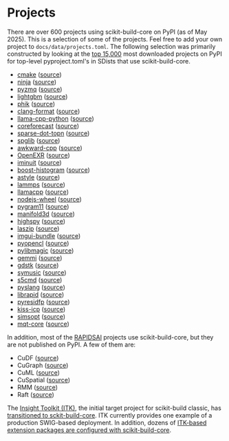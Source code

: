 # Projects

There are over 600 projects using scikit-build-core on PyPI (as of May 2025).
This is a selection of some of the projects. Feel free to add your own project
to `docs/data/projects.toml`. The following selection was primarily constructed
by looking at the [top 15,000](https://hugovk.github.io/top-pypi-packages/) most
downloaded projects on PyPI for top-level pyproject.toml's in SDists that use
scikit-build-core.

<!-- prettier-ignore-start -->

<!--[[[cog
import cog
import collections
import tomllib
from pathlib import Path

DIR = Path(cog.inFile).parent
PROJECTS = DIR.parent / "data/projects.toml"

with PROJECTS.open("rb") as f:
    projects = tomllib.load(f)

project_names = [p["pypi"].lower() for p in projects["project"]]
counts = collections.Counter(project_names)
dups = {k:v for k, v in counts.items() if v > 1}
if dups:
    msg = f"Duplicate projects: {dups}"
    raise AssertionError(msg)

for project in projects["project"]:
    pypi = project["pypi"]
    github = project["github"]
    path = project.get("path", "pyproject.toml")

    cog.outl(f"* [{pypi}](https://pypi.org/project/{pypi}) ([source](https://github.com/{github}/blob/HEAD/{path}))")
]]]-->
* [cmake](https://pypi.org/project/cmake) ([source](https://github.com/scikit-build/cmake-python-distributions/blob/HEAD/pyproject.toml))
* [ninja](https://pypi.org/project/ninja) ([source](https://github.com/scikit-build/ninja-python-distributions/blob/HEAD/pyproject.toml))
* [pyzmq](https://pypi.org/project/pyzmq) ([source](https://github.com/zeromq/pyzmq/blob/HEAD/pyproject.toml))
* [lightgbm](https://pypi.org/project/lightgbm) ([source](https://github.com/microsoft/LightGBM/blob/HEAD/python-package/pyproject.toml))
* [phik](https://pypi.org/project/phik) ([source](https://github.com/kaveio/phik/blob/HEAD/pyproject.toml))
* [clang-format](https://pypi.org/project/clang-format) ([source](https://github.com/ssciwr/clang-format-wheel/blob/HEAD/pyproject.toml))
* [llama-cpp-python](https://pypi.org/project/llama-cpp-python) ([source](https://github.com/abetlen/llama-cpp-python/blob/HEAD/pyproject.toml))
* [coreforecast](https://pypi.org/project/coreforecast) ([source](https://github.com/Nixtla/coreforecast/blob/HEAD/pyproject.toml))
* [sparse-dot-topn](https://pypi.org/project/sparse-dot-topn) ([source](https://github.com/ing-bank/sparse_dot_topn/blob/HEAD/pyproject.toml))
* [spglib](https://pypi.org/project/spglib) ([source](https://github.com/spglib/spglib/blob/HEAD/pyproject.toml))
* [awkward-cpp](https://pypi.org/project/awkward-cpp) ([source](https://github.com/scikit-hep/awkward/blob/HEAD/awkward-cpp/pyproject.toml))
* [OpenEXR](https://pypi.org/project/OpenEXR) ([source](https://github.com/AcademySoftwareFoundation/OpenEXR/blob/HEAD/pyproject.toml))
* [iminuit](https://pypi.org/project/iminuit) ([source](https://github.com/scikit-hep/iminuit/blob/HEAD/pyproject.toml))
* [boost-histogram](https://pypi.org/project/boost-histogram) ([source](https://github.com/scikit-hep/iminuit/blob/HEAD/pyproject.toml))
* [astyle](https://pypi.org/project/astyle) ([source](https://github.com/Freed-Wu/astyle-wheel/blob/HEAD/pyproject.toml))
* [lammps](https://pypi.org/project/lammps) ([source](https://github.com/njzjz/lammps-wheel/blob/HEAD/pyproject.toml))
* [llamacpp](https://pypi.org/project/llamacpp) ([source](https://github.com/thomasantony/llamacpp-python/blob/HEAD/pyproject.toml))
* [nodejs-wheel](https://pypi.org/project/nodejs-wheel) ([source](https://github.com/njzjz/nodejs-wheel/blob/HEAD/pyproject.toml))
* [pygram11](https://pypi.org/project/pygram11) ([source](https://github.com/douglasdavis/pygram11/blob/HEAD/pyproject.toml))
* [manifold3d](https://pypi.org/project/manifold3d) ([source](https://github.com/elalish/manifold/blob/HEAD/pyproject.toml))
* [highspy](https://pypi.org/project/highspy) ([source](https://github.com/ERGO-Code/HiGHS/blob/HEAD/pyproject.toml))
* [laszip](https://pypi.org/project/laszip) ([source](https://github.com/tmontaigu/laszip-python/blob/HEAD/pyproject.toml))
* [imgui-bundle](https://pypi.org/project/imgui-bundle) ([source](https://github.com/pthom/imgui_bundle/blob/HEAD/pyproject.toml))
* [pyopencl](https://pypi.org/project/pyopencl) ([source](https://github.com/inducer/pyopencl/blob/HEAD/pyproject.toml))
* [pylibmagic](https://pypi.org/project/pylibmagic) ([source](https://github.com/kratsg/pylibmagic/blob/HEAD/pyproject.toml))
* [gemmi](https://pypi.org/project/gemmi) ([source](https://github.com/project-gemmi/gemmi/blob/HEAD/pyproject.toml))
* [gdstk](https://pypi.org/project/gdstk) ([source](https://github.com/heitzmann/gdstk/blob/HEAD/pyproject.toml))
* [symusic](https://pypi.org/project/symusic) ([source](https://github.com/Yikai-Liao/symusic/blob/HEAD/pyproject.toml))
* [s5cmd](https://pypi.org/project/s5cmd) ([source](https://github.com/jcfr/s5cmd-python-distributions/blob/HEAD/pyproject.toml))
* [pyslang](https://pypi.org/project/pyslang) ([source](https://github.com/MikePopoloski/slang/blob/HEAD/pyproject.toml))
* [librapid](https://pypi.org/project/librapid) ([source](https://github.com/LibRapid/librapid/blob/HEAD/pyproject.toml))
* [pyresidfp](https://pypi.org/project/pyresidfp) ([source](https://github.com/pyresidfp/pyresidfp/blob/HEAD/pyproject.toml))
* [kiss-icp](https://pypi.org/project/kiss-icp) ([source](https://github.com/https://github.com/PRBonn/kiss-icp/blob/HEAD/pyproject.toml))
* [simsopt](https://pypi.org/project/simsopt) ([source](https://github.com/hiddenSymmetries/simsopt/blob/HEAD/pyproject.toml))
* [mqt-core](https://pypi.org/project/mqt-core) ([source](https://github.com/munich-quantum-toolkit/core/blob/HEAD/pyproject.toml))
<!--[[[end]]] (checksum: 1d77daf8c20f5dbf77669e17c1862c6c)-->

<!-- prettier-ignore-end -->

In addition, most of the [RAPIDSAI](https://github.com/rapidsai) projects use
scikit-build-core, but they are not published on PyPI. A few of them are:

- CuDF
  ([source](https://github.com/rapidsai/cudf/blob/HEAD/python/cudf/pyproject.toml))
- CuGraph
  ([source](https://github.com/rapidsai/cugraph/blob/HEAD/python/cugraph/pyproject.toml))
- CuML
  ([source](https://github.com/rapidsai/cuml/blob/HEAD/python/cuml/pyproject.toml))
- CuSpatial
  ([source](https://github.com/rapidsai/cuspatial/blob/HEAD/python/cuspatial/pyproject.toml))
- RMM
  ([source](https://github.com/rapidsai/rmm/blob/HEAD/python/rmm/pyproject.toml))
- Raft
  ([source](https://github.com/rapidsai/raft/blob/HEAD/python/pylibraft/pyproject.toml))

The [Insight Toolkit (ITK)](https://docs.itk.org), the initial target project
for scikit-build classic, has
[transitioned to sckit-build-core](https://github.com/InsightSoftwareConsortium/ITKPythonPackage/blob/master/scripts/pyproject.toml.in).
ITK currently provides one example of a production SWIG-based deployment. In
addition, dozens of
[ITK-based extension packages are configured with scikit-build-core](https://github.com/topics/itk-module).
